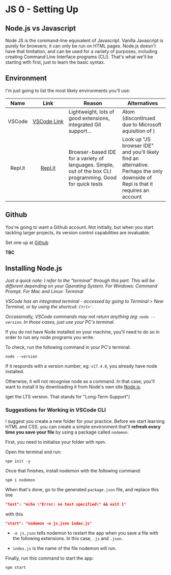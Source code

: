 # JS 0 - Setting Up

## Node.js vs Javascript

Node JS is the command-line equivalent of Javascript. Vanilla Javascript is purely for browsers; it can only be run on HTML pages. Node.js doesn't have that limitation, and can be used for a variety of purposes, including creating Command Line Interface programs (CLI). That's what we'll be starting with first, just to learn the basic syntax.

## Environment

I'm just going to list the most likely environments you'll use:

| Name    | **Link**                                      | Reason                                                                                                     | Alternatives                                                                                                                         |
|:-------:|:---------------------------------------------:| ---------------------------------------------------------------------------------------------------------- | ------------------------------------------------------------------------------------------------------------------------------------ |
| VSCode  | [VSCode Link](https://code.visualstudio.com/) | Lightweight, lots of good extensions, integrated Git support...                                            | Atom (discontinued due to Microsoft aquisition of )                                                                                  |
| Repl.it | [Repl.it](replit.com/~)                       | Browser-based IDE for a variety of languages. Simple, out of the box CLI programming. Good for quick tests | Look up "JS browser IDE" and you'll likely find an alternative.<br/>Perhaps the only downside of Repl is that it requires an account |

## Github

You're going to want a Github account. Not initially, but when you start tackling larger projects, its version control capabilities are invaluable.

Set one up at [Github](https://github.com/)

**TBC**

## Installing Node.js

*Just a quick note: I refer to the "terminal" through this part. This will be different depending on your Operating System. For Windows: Command Prompt. For Mac and Linux: Terminal*

*VSCode has an integrated terminal - accessed by going to Terminal > New Terminal, or by using the shortcut: `Ctrl+'`.*

*Occasionally, VSCode commands may not return anything (eg: `node --version`. In those cases, just use your PC's terminal.*

If you do not have Node installed on your machine, you'll need to do so in order to run any node programs you write.

To check, run the following command in your PC's terminal:

`node --version`

If it responds with a version number, eg: `v17.4.0`, you already have node installed. 

Otherwise, it will not recognise node as a command. In that case, you'll want to install it by downloading it from Node's own site [Node.js](https://nodejs.org/en/). 

(get the LTS version. That stands for "Long-Term Support")

### Suggestions for Working in VSCode CLI

I suggest you create a new folder for your practice. Before we start learning HTML and CSS, you can create a simple environment that'll **refresh every time you save your file** by using a package called `nodemon`.

First, you need to initialise your folder with npm.

Open the terminal and run:

`npm init -y`

Once that finishes, install nodemon with the following command:

`npm i nodemon`

When that's done, go to the generated `package.json` file, and replace this line

```json
"test": "echo \"Error: no test specified\" && exit 1"
```

with this

```json
"start": "nodemon -e js,json index.js"
```

- `-e js,json` tells nodemon to restart the app when you save a file with the following extensions. In this case, `.js` and `.json`.

- `index.js` is the name of the file nodemon will run.

Finally, run this command to start the app:

`npm start`

